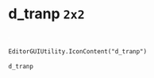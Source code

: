 # d_tranp `2x2`
<img src="/img/d_tranp.png" width=2 height=2>

``` CSharp
EditorGUIUtility.IconContent("d_tranp")
```
```
d_tranp
```

